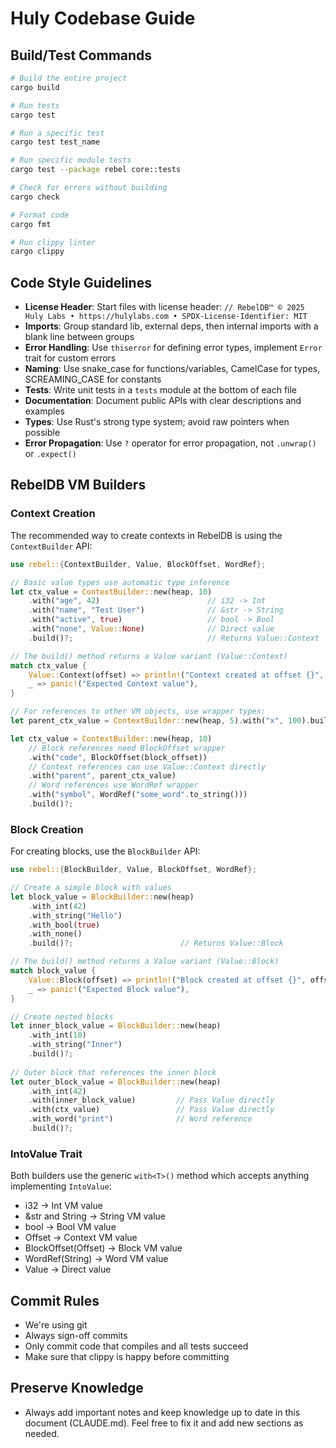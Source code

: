 # Huly Codebase Guide

## Build/Test Commands
```bash
# Build the entire project
cargo build

# Run tests
cargo test

# Run a specific test
cargo test test_name

# Run specific module tests
cargo test --package rebel core::tests

# Check for errors without building
cargo check

# Format code
cargo fmt

# Run clippy linter
cargo clippy
```

## Code Style Guidelines
- **License Header**: Start files with license header: `// RebelDB™ © 2025 Huly Labs • https://hulylabs.com • SPDX-License-Identifier: MIT`
- **Imports**: Group standard lib, external deps, then internal imports with a blank line between groups
- **Error Handling**: Use `thiserror` for defining error types, implement `Error` trait for custom errors
- **Naming**: Use snake_case for functions/variables, CamelCase for types, SCREAMING_CASE for constants
- **Tests**: Write unit tests in a `tests` module at the bottom of each file
- **Documentation**: Document public APIs with clear descriptions and examples
- **Types**: Use Rust's strong type system; avoid raw pointers when possible
- **Error Propagation**: Use `?` operator for error propagation, not `.unwrap()` or `.expect()`

## RebelDB VM Builders

### Context Creation
The recommended way to create contexts in RebelDB is using the `ContextBuilder` API:

```rust
use rebel::{ContextBuilder, Value, BlockOffset, WordRef};

// Basic value types use automatic type inference
let ctx_value = ContextBuilder::new(heap, 10)
    .with("age", 42)                        // i32 -> Int
    .with("name", "Test User")              // &str -> String
    .with("active", true)                   // bool -> Bool
    .with("none", Value::None)              // Direct value
    .build()?;                              // Returns Value::Context

// The build() method returns a Value variant (Value::Context)
match ctx_value {
    Value::Context(offset) => println!("Context created at offset {}", offset),
    _ => panic!("Expected Context value"),
}

// For references to other VM objects, use wrapper types:
let parent_ctx_value = ContextBuilder::new(heap, 5).with("x", 100).build()?;

let ctx_value = ContextBuilder::new(heap, 10)
    // Block references need BlockOffset wrapper
    .with("code", BlockOffset(block_offset))
    // Context references can use Value::Context directly
    .with("parent", parent_ctx_value)
    // Word references use WordRef wrapper
    .with("symbol", WordRef("some_word".to_string()))
    .build()?;
```

### Block Creation
For creating blocks, use the `BlockBuilder` API:

```rust
use rebel::{BlockBuilder, Value, BlockOffset, WordRef};

// Create a simple block with values
let block_value = BlockBuilder::new(heap)
    .with_int(42)
    .with_string("Hello") 
    .with_bool(true)
    .with_none()
    .build()?;                        // Returns Value::Block

// The build() method returns a Value variant (Value::Block)
match block_value {
    Value::Block(offset) => println!("Block created at offset {}", offset),
    _ => panic!("Expected Block value"),
}

// Create nested blocks
let inner_block_value = BlockBuilder::new(heap)
    .with_int(10)
    .with_string("Inner")
    .build()?;
    
// Outer block that references the inner block
let outer_block_value = BlockBuilder::new(heap)
    .with_int(42)
    .with(inner_block_value)         // Pass Value directly 
    .with(ctx_value)                 // Pass Value directly
    .with_word("print")              // Word reference
    .build()?;
```

### IntoValue Trait
Both builders use the generic `with<T>()` method which accepts anything implementing `IntoValue`:
- i32 → Int VM value
- &str and String → String VM value
- bool → Bool VM value
- Offset → Context VM value
- BlockOffset(Offset) → Block VM value
- WordRef(String) → Word VM value
- Value → Direct value

## Commit Rules

- We're using git
- Always sign-off commits
- Only commit code that compiles and all tests succeed
- Make sure that clippy is happy before committing

## Preserve Knowledge

- Always add important notes and keep knowledge up to date in this document (CLAUDE.md). Feel free to fix it and add new sections as needed.
